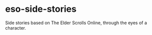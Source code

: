 # eso-side-stories
Side stories based on The Elder Scrolls Online, through the eyes of a character.
